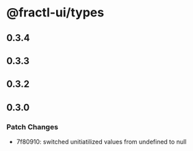 # @fractl-ui/types

## 0.3.4

## 0.3.3

## 0.3.2

## 0.3.0

### Patch Changes

- 7f80910: switched unitiatilized values from undefined to null
